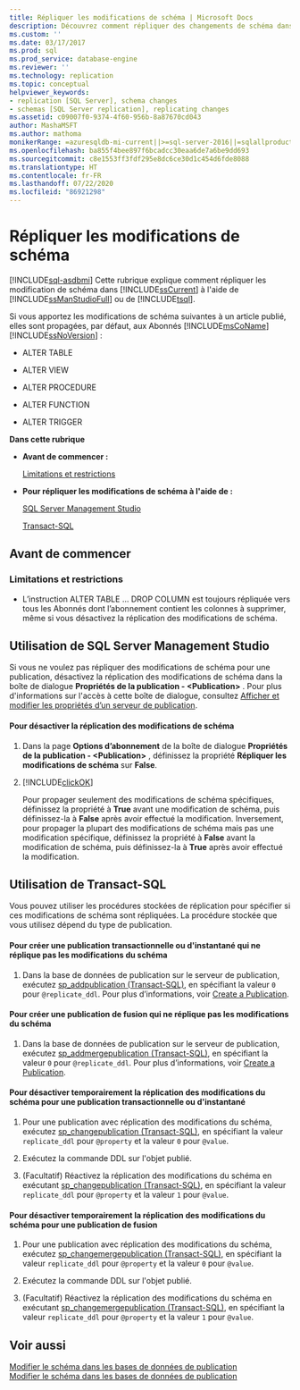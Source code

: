 ```yaml
---
title: Répliquer les modifications de schéma | Microsoft Docs
description: Découvrez comment répliquer des changements de schéma dans SQL Server à l’aide de SQL Server Management Studio ou de Transact-SQL.
ms.custom: ''
ms.date: 03/17/2017
ms.prod: sql
ms.prod_service: database-engine
ms.reviewer: ''
ms.technology: replication
ms.topic: conceptual
helpviewer_keywords:
- replication [SQL Server], schema changes
- schemas [SQL Server replication], replicating changes
ms.assetid: c09007f0-9374-4f60-956b-8a87670cd043
author: MashaMSFT
ms.author: mathoma
monikerRange: =azuresqldb-mi-current||>=sql-server-2016||=sqlallproducts-allversions
ms.openlocfilehash: ba855f4bee897f6bcadcc30eaa6de7a6be9dd693
ms.sourcegitcommit: c8e1553ff3fdf295e8dc6ce30d1c454d6fde8088
ms.translationtype: HT
ms.contentlocale: fr-FR
ms.lasthandoff: 07/22/2020
ms.locfileid: "86921298"
---
```

# <a name="replicate-schema-changes"></a>Répliquer les modifications de schéma
[!INCLUDE[sql-asdbmi](../../../includes/applies-to-version/sql-asdbmi.md)]
  Cette rubrique explique comment répliquer les modification de schéma dans [!INCLUDE[ssCurrent](../../../includes/sscurrent-md.md)] à l'aide de [!INCLUDE[ssManStudioFull](../../../includes/ssmanstudiofull-md.md)] ou de [!INCLUDE[tsql](../../../includes/tsql-md.md)].  
  
 Si vous apportez les modifications de schéma suivantes à un article publié, elles sont propagées, par défaut, aux Abonnés [!INCLUDE[msCoName](../../../includes/msconame-md.md)] [!INCLUDE[ssNoVersion](../../../includes/ssnoversion-md.md)] :  
  
-   ALTER TABLE  
  
-   ALTER VIEW  
  
-   ALTER PROCEDURE  
  
-   ALTER FUNCTION  
  
-   ALTER TRIGGER  
  
 **Dans cette rubrique**  
  
-   **Avant de commencer :**  
  
     [Limitations et restrictions](#Restrictions)  
  
-   **Pour répliquer les modifications de schéma à l'aide de :**  
  
     [SQL Server Management Studio](#SSMSProcedure)  
  
     [Transact-SQL](#TsqlProcedure)  
  
##  <a name="before-you-begin"></a><a name="BeforeYouBegin"></a> Avant de commencer  
  
###  <a name="limitations-and-restrictions"></a><a name="Restrictions"></a> Limitations et restrictions  
  
-   L’instruction ALTER TABLE ... DROP COLUMN est toujours répliquée vers tous les Abonnés dont l’abonnement contient les colonnes à supprimer, même si vous désactivez la réplication des modifications de schéma.  
  
##  <a name="using-sql-server-management-studio"></a><a name="SSMSProcedure"></a> Utilisation de SQL Server Management Studio  
 Si vous ne voulez pas répliquer des modifications de schéma pour une publication, désactivez la réplication des modifications de schéma dans la boîte de dialogue **Propriétés de la publication - \<Publication>** . Pour plus d'informations sur l'accès à cette boîte de dialogue, consultez [Afficher et modifier les propriétés d’un serveur de publication](../../../relational-databases/replication/publish/view-and-modify-publication-properties.md).  
  
#### <a name="to-disable-replication-of-schema-changes"></a>Pour désactiver la réplication des modifications de schéma  
  
1.  Dans la page **Options d’abonnement** de la boîte de dialogue **Propriétés de la publication - \<Publication>** , définissez la propriété **Répliquer les modifications de schéma** sur **False**.  
  
2.  [!INCLUDE[clickOK](../../../includes/clickok-md.md)]  

     Pour propager seulement des modifications de schéma spécifiques, définissez la propriété à **True** avant une modification de schéma, puis définissez-la à **False** après avoir effectué la modification. Inversement, pour propager la plupart des modifications de schéma mais pas une modification spécifique, définissez la propriété à **False** avant la modification de schéma, puis définissez-la à **True** après avoir effectué la modification.  
  
##  <a name="using-transact-sql"></a><a name="TsqlProcedure"></a> Utilisation de Transact-SQL  
 Vous pouvez utiliser les procédures stockées de réplication pour spécifier si ces modifications de schéma sont répliquées. La procédure stockée que vous utilisez dépend du type de publication.  
  
#### <a name="to-create-a-snapshot-or-transactional-publication-that-does-not-replicate-schema-changes"></a>Pour créer une publication transactionnelle ou d'instantané qui ne réplique pas les modifications du schéma  
  
1.  Dans la base de données de publication sur le serveur de publication, exécutez [sp_addpublication &#40;Transact-SQL&#41;](../../../relational-databases/system-stored-procedures/sp-addpublication-transact-sql.md), en spécifiant la valeur `0` pour `@replicate_ddl`. Pour plus d’informations, voir [Create a Publication](../../../relational-databases/replication/publish/create-a-publication.md).  
  
#### <a name="to-create-a-merge-publication-that-does-not-replicate-schema-changes"></a>Pour créer une publication de fusion qui ne réplique pas les modifications du schéma  
  
1.  Dans la base de données de publication sur le serveur de publication, exécutez [sp_addmergepublication &#40;Transact-SQL&#41;](../../../relational-databases/system-stored-procedures/sp-addmergepublication-transact-sql.md), en spécifiant la valeur `0` pour `@replicate_ddl`. Pour plus d’informations, voir [Create a Publication](../../../relational-databases/replication/publish/create-a-publication.md).  
  
#### <a name="to-temporarily-disable-replicating-schema-changes-for-a-snapshot-or-transactional-publication"></a>Pour désactiver temporairement la réplication des modifications du schéma pour une publication transactionnelle ou d'instantané  
  
1.  Pour une publication avec réplication des modifications du schéma, exécutez [sp_changepublication &#40;Transact-SQL&#41;](../../../relational-databases/system-stored-procedures/sp-changepublication-transact-sql.md), en spécifiant la valeur `replicate_ddl` pour `@property` et la valeur `0` pour `@value`.  
  
2.  Exécutez la commande DDL sur l'objet publié.  
  
3.  (Facultatif) Réactivez la réplication des modifications du schéma en exécutant [sp_changepublication &#40;Transact-SQL&#41;](../../../relational-databases/system-stored-procedures/sp-changepublication-transact-sql.md), en spécifiant la valeur `replicate_ddl` pour `@property` et la valeur `1` pour `@value`.  
  
#### <a name="to-temporarily-disable-replicating-schema-changes-for-a-merge-publication"></a>Pour désactiver temporairement la réplication des modifications du schéma pour une publication de fusion  
  
1.  Pour une publication avec réplication des modifications du schéma, exécutez [sp_changemergepublication &#40;Transact-SQL&#41;](../../../relational-databases/system-stored-procedures/sp-changemergepublication-transact-sql.md), en spécifiant la valeur `replicate_ddl` pour `@property` et la valeur `0` pour `@value`.  
  
2.  Exécutez la commande DDL sur l'objet publié.  
  
3.  (Facultatif) Réactivez la réplication des modifications du schéma en exécutant [sp_changemergepublication &#40;Transact-SQL&#41;](../../../relational-databases/system-stored-procedures/sp-changemergepublication-transact-sql.md), en spécifiant la valeur `replicate_ddl` pour `@property` et la valeur `1` pour `@value`.  
  
## <a name="see-also"></a>Voir aussi  
 [Modifier le schéma dans les bases de données de publication](../../../relational-databases/replication/publish/make-schema-changes-on-publication-databases.md)   
 [Modifier le schéma dans les bases de données de publication](../../../relational-databases/replication/publish/make-schema-changes-on-publication-databases.md)  
  
  
